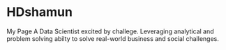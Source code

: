 # HDshamun
 My Page
A Data Scientist excited by challege. Leveraging analytical and problem solving abilty to solve real-world business and social challenges.
